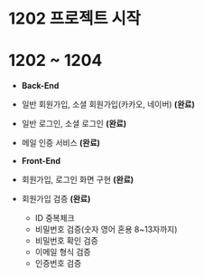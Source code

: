 # 1202 프로젝트 시작

# 1202 ~ 1204
- **Back-End**
- 일반 회원가입, 소셜 회원가입(카카오, 네이버) **(완료)**
- 일반 로그인, 소셜 로그인 **(완료)**
- 메일 인증 서비스 **(완료)**

- **Front-End**
- 회원가입, 로그인 화면 구현 **(완료)**
- 회원가입 검증 **(완료)**
  - ID 중복체크
  - 비밀번호 검증(숫자 영어 혼용 8~13자까지)
  - 비밀번호 확인 검증
  - 이메일 형식 검증
  - 인증번호 검증
